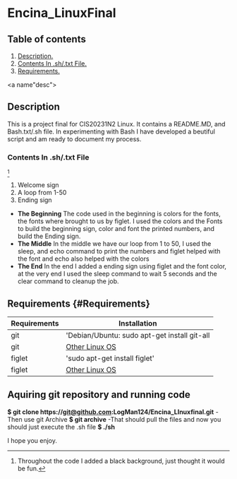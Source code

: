 # Encina_LinuxFinal
## Table of contents
1. [ Description. ](#desc)
2. [ Contents In .sh/.txt File. ](#File-Contents)
3. [ Requirements. ](#Req)
  
<a name"desc"></a>
## **Description**
This is a project final for CIS20231N2 Linux. It contains a README.MD, and Bash.txt/.sh file.
In experimenting with Bash I have developed a beutiful script and am ready to document my process.

<a name="File-Contents"></a>
### **Contents In .sh/.txt File** 
[^1]
1. Welcome sign
2. A loop from 1-50
3. Ending sign
- **The Beginning**
The code used in the beginning is colors for the fonts, the fonts where brought to us by figlet. 
I used the colors and the Fonts to build the beginning sign, color and font the printed numbers, and build the Ending sign.
- **The Middle**
In the middle we have our loop from 1 to 50, I used the sleep, and echo command to print the numbers and figlet helped with the font and echo also helped with the colors
- **The End**
In the end I added a ending sign using figlet and the font color, at the very end I used the sleep command to wait 5 seconds and the clear command to cleanup the job.

[^1]: Throughout the code I added a black background, just thought it would be fun.

<a name="Req"></a>
## **Requirements** {#Requirements}
|Requirements | Installation |
| ---------------- | ------------- |
| git | 'Debian/Ubuntu: sudo apt-get install git-all |
| git | [Other Linux OS](https://git-scm.com/downloads/linux) |
| figlet | 'sudo apt-get install figlet' |
| figlet | [Other Linux OS](https://thelinuxcode.com/figlet-command-linux/)|

## Aquiring git repository and running code
**$ git clone https://git@github.com:LogMan124/Encina_LInuxfinal.git**
-Then use git Archive
**$ git archive**
-That should pull the files and now you should just execute the .sh file
**$ ./sh**

I hope you enjoy.
